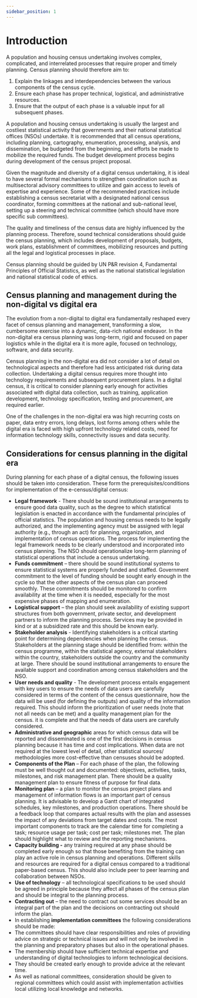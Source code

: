 ```yaml
---
sidebar_position: 1
---
```


# Introduction

A population and housing census undertaking involves complex, complicated, and interrelated processes that require proper and timely planning. Census planning should therefore aim to:

1.  Explain the linkages and interdependencies between the various components of the census cycle.
2.  Ensure each phase has proper technical, logistical, and administrative resources.
3.  Ensure that the output of each phase is a valuable input for all subsequent phases.

A population and housing census undertaking is usually the largest and costliest statistical activity that governments and their national statistical offices (NSOs) undertake. It is recommended that all census operations, including planning, cartography, enumeration, processing, analysis, and dissemination, be budgeted from the beginning, and efforts be made to mobilize the required funds. The budget development process begins during development of the census project proposal.

Given the magnitude and diversity of a digital census undertaking, it is ideal to have several formal mechanisms to strengthen coordination such as multisectoral advisory committees to utilize and gain access to levels of expertise and experience. Some of the recommended practices include establishing a census secretariat with a designated national census coordinator, forming committees at the national and sub-national level, setting up a steering and technical committee (which should have more specific sub committees).

The quality and timeliness of the census data are highly influenced by the planning process. Therefore, sound technical considerations should guide the census planning, which includes development of proposals, budgets, work plans, establishment of committees, mobilizing resources and putting all the legal and logistical processes in place.

Census planning should be guided by UN P&R revision 4, Fundamental Principles of Official Statistics, as well as the national statistical legislation and national statistical code of ethics.

## Census planning and management during the non-digital vs digital era

The evolution from a non-digital to digital era fundamentally reshaped every facet of census planning and management, transforming a slow, cumbersome exercise into a dynamic, data-rich national endeavor. In the non-digital era census planning was long-term, rigid and focused on paper logistics while in the digital era it is more agile, focused on technology, software, and data security.

Census planning in the non-digital era did not consider a lot of detail on technological aspects and therefore had less anticipated risk during data collection. Undertaking a digital census requires more thought into technology requirements and subsequent procurement plans. In a digital census, it is critical to consider planning early enough for activities associated with digital data collection, such as training, application development, technology specification, testing and procurement, are required earlier.

One of the challenges in the non-digital era was high recurring costs on paper, data entry errors, long delays, lost forms among others while the digital era is faced with high upfront technology related costs, need for information technology skills, connectivity issues and data security.

## Considerations for census planning in the digital era

During planning for each phase of a digital census, the following issues should be taken into consideration. These form the prerequisites/conditions for implementation of the e-census/digital census:

*   **Legal framework** - There should be sound institutional arrangements to ensure good data quality, such as the degree to which statistical legislation is enacted in accordance with the fundamental principles of official statistics. The population and housing census needs to be legally authorized, and the implementing agency must be assigned with legal authority (e.g., through an act) for planning, organization, and implementation of census operations. The process for implementing the legal framework needs to be clearly understood and incorporated into census planning. The NSO should operationalize long-term planning of statistical operations that include a census undertaking.
*   **Funds commitment** – there should be sound institutional systems to ensure statistical systems are properly funded and staffed. Government commitment to the level of funding should be sought early enough in the cycle so that the other aspects of the census plan can proceed smoothly. These commitments should be monitored to confirm availability at the time when it is needed, especially for the most expensive phases of mapping and enumeration.
*   **Logistical support** – the plan should seek availability of existing support structures from both government, private sector, and development partners to inform the planning process. Services may be provided in kind or at a subsidized rate and this should be known early.
*   **Stakeholder analysis** - Identifying stakeholders is a critical starting point for determining dependencies when planning the census. Stakeholders at the planning stage should be identified from: within the census programme, within the statistical agency, external stakeholders within the country, stakeholders outside the country and the community at large. There should be sound institutional arrangements to ensure the available support and coordination among census stakeholders and the NSO.
*   **User needs and quality** \- The development process entails engagement with key users to ensure the needs of data users are carefully considered in terms of the content of the census questionnaire, how the data will be used (for defining the outputs) and quality of the information required. This should inform the prioritization of user needs (note that not all needs can be met) and a quality management plan for the census. it is complete and that the needs of data users are carefully considered.
*   **Administrative and geographic** areas for which census data will be reported and disseminated is one of the first decisions in census planning because it has time and cost implications. When data are not required at the lowest level of detail, other statistical sources/ methodologies more cost-effective than censuses should be adopted.
*   **Components of the Plan** – For each phase of the plan, the following must be well thought out and documented: objectives, activities, tasks, milestones, and risk management plan. There should be a quality management plan to ensure fitness of purpose for final data.
*   **Monitoring plan** – a plan to monitor the census project plans and management of information flows is an important part of census planning. It is advisable to develop a Gantt chart of integrated schedules, key milestones, and production operations. There should be a feedback loop that compares actual results with the plan and assesses the impact of any deviations from target dates and costs. The most important components to track are the calendar time for completing a task; resource usage per task; cost per task; milestones met. The plan should highlight what to review and the reporting mechanisms.
*   **Capacity building -** any training required at any phase should be completed early enough so that those benefiting from the training can play an active role in census planning and operations. Different skills and resources are required for a digital census compared to a traditional paper-based census. This should also include peer to peer learning and collaboration between NSOs.
*   **Use of technology** – all technological specifications to be used should be agreed in principle because they affect all phases of the census plan and should be integral to the planning process.
*   **Contracting out** – the need to contract out some services should be an integral part of the plan and the decisions on contracting out should inform the plan.
*   In establishing **implementation committees** the following considerations should be made:
*   The committees should have clear responsibilities and roles of providing advice on strategic or technical issues and will not only be involved in the planning and preparatory phases but also in the operational phases.
*   The membership should have sufficient technical expertise and understanding of digital technologies to inform technological decisions.
*   They should be created early enough to provide advice at the relevant time.
*   As well as national committees, consideration should be given to regional committees which could assist with implementation activities local utilizing local knowledge and networks.